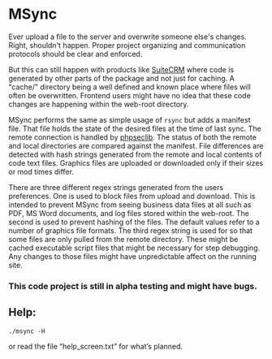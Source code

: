 # MSync

Ever upload a file to the server and overwrite someone else's changes. Right, shouldn't happen. Proper project organizing and communication protocols should be clear and enforced.

But this can still happen with products like [SuiteCRM](https://suitecrm.com) where code is generated by other parts of the package and not just for caching. A "cache/" directory being a well defined and known place where files will often be overwritten. Frontend users might have no idea that these code changes are happening within the web-root directory.

MSync performs the same as simple usage of `rsync` but adds a manifest file. That file holds the state of the desired files at the time of last sync. The remote connection is handled by [phpseclib](https://phpseclib.com). The status of both the remote and local directories are compared against the manifest. File differences are detected with hash strings generated from the remote and local contents of code text files. Graphics files are uploaded or downloaded only if their sizes or mod times differ.

There are three different regex strings generated from the users preferences. One is used to block files from upload and download. This is intended to prevent MSync from seeing business data files at all such as PDF, MS Word documents, and log files stored within the web-root. The second is used to prevent hashing of the files. The default values refer to a number of graphics file formats. The third regex string is used for so that some files are only pulled from the remote directory. These might be cached executable script files that might be necessary for step debugging. Any changes to those files might have unpredictable affect on the running site.

### This code project is still in alpha testing and might have bugs.

## Help:
```
./msync -H
```
or read the file “help_screen.txt” for what’s planned.
